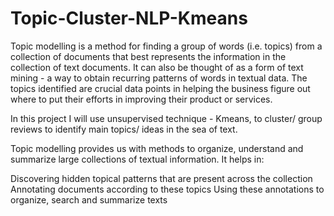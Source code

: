 # Topic-Cluster-NLP-Kmeans

Topic modelling is a method for finding a group of words (i.e. topics) from a collection of documents that best represents the information in the collection of text documents. It can also be thought of as a form of text mining - a way to obtain recurring patterns of words in textual data. The topics identified are crucial data points in helping the business figure out where to put their efforts in improving their product or services.

In this project I will use unsupervised technique - Kmeans, to cluster/ group reviews to identify main topics/ ideas in the sea of text. 

Topic modelling provides us with methods to organize, understand and summarize large collections of textual information. It helps in:

Discovering hidden topical patterns that are present across the collection
Annotating documents according to these topics
Using these annotations to organize, search and summarize texts
